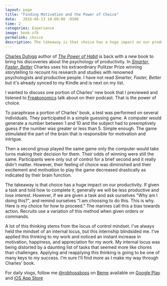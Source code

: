 ```yaml
---
layout: page
title: "Finding Motivation and the Power of Choice"
date:   2016-06-13 18:00:00 -0500
time: 2
categories: Experience
image: book-sfb
permalink: choice
description: The takeaway is that choice has a huge impact on our productivity. If given a task and told how to complete it, generally we will be less productive and lose interest. However, if we are given a task and ask ourselves "Why am I doing this?", and remind ourselves "I am choosing to do this. This is why. Here is my choice for how to proceed." The marines call this a bias towards action. Recruits use a variation of this method when given orders or commands.
---
```

[Charles Duhigg](https://www.amazon.com/Charles-Duhigg/e/B006X0XPLM/ref=sr_ntt_srch_lnk_1?qid=1465770123&sr=8-1) author of [*The Power of Habit*](https://www.amazon.com/Power-Habit-What-Life-Business/dp/081298160X/ref=sr_1_1?ie=UTF8&qid=1465770123&sr=8-1&keywords=the+power+of+habit) is back with a new book to bring his discoveries about the psychology of productivity. In [*Smarter, Faster, Better*](https://www.amazon.com/Smarter-Faster-Better-Productive-Business/dp/081299339X/ref=sr_1_1?ie=UTF8&qid=1465770313&sr=8-1&keywords=smarter+faster+better) Charles uses his extraordinary Pulitzer Prize winning storytelling to recount his research and studies with renowned psychologists and productive people. I have not read *Smarter, Faster, Better* but it's already synced to my Kindle and is next on my list.

I wanted to discuss one portion of Charles' new book that I previewed and listened to [Freakonomics](http://freakonomics.com/podcast/how-to-be-more-productive/) talk about on their podcast. That is the power of choice.

To paraphrase a portion of Charles' book, a test was performed on several individuals. They participated in a simple guessing game. A computer would generate a number between 1 and 10 and the subject had to preemptively guess if the number was greater or less than 5. Simple enough. The game stimulated the part of the brain that is responsible for motivation and intrigue. 

Then a second group played the same game only the computer would take turns making their decision for them. Their odds of winning were still the same. Participants were only out of control for a brief second and it really didn't matter. However, their feeling of choice was diminished and their excitement and motivation to play the game decreased drastically as indicated by their brain function.

The takeaway is that choice has a huge impact on our productivity. If given a task and told how to complete it, generally we will be less productive and lose interest. However, if we are given a task and ask ourselves "Why am I doing this?", and remind ourselves "I am choosing to do this. This is why. Here is my choice for how to proceed." The marines call this a bias towards action. Recruits use a variation of this method when given orders or commands.

A lot of this thinking stems from the locus of control mindset. I've always held the mindset of an internal locus, but this internship blindsided me. I've applied this thinking to my work and noticed an instant increase in motivation, happiness, and appreciation for my work. My internal locus was being distorted by a daunting list of tasks that seemed more like chores than challenges. Applying and reapplying this thinking is going to be one of many keys to my success. I'm sure I'll find more as I make my way through Charles' book.

For daily vlogs, follow me [@robhossboss](https://beme.com/robhossboss) on [Beme](https://beme.com) available on [Google Play](https://play.google.com/store/apps/details?id=com.beme.android) and [iOS App Store](https://geo.itunes.apple.com/us/app/beme-share-video.-honestly./id1005178547?mt=8)
